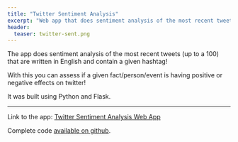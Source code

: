 ```yaml
---
title: "Twitter Sentiment Analysis"
excerpt: "Web app that does sentiment analysis of the most recent tweets in English for a given hashtag."
header:
  teaser: twitter-sent.png
---
```


The app does sentiment analysis of the most recent tweets (up to a 100) that are written in English and contain a given hashtag!

With this you can assess if a given fact/person/event is having positive or negative effects on twitter!

It was built using Python and Flask.

---

Link to the app: <a href="http://ricardoscr.pythonanywhere.com/" target='_blank' class="btn btn--info btn--small">Twitter Sentiment Analysis Web App</a>

Complete code <a href="https://github.com/ricardoscr/twitter_sentiment_analysis_with_python" target='_blank'>available on github</a>.

